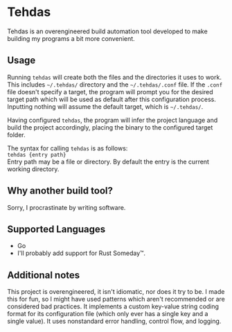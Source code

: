 # Tehdas
Tehdas is an overengineered build automation tool developed to make building my programs a bit more convenient.

## Usage
Running `tehdas` will create both the files and the directories it uses to work. This includes `~/.tehdas/` directory and the `~/.tehdas/.conf` file. If the `.conf` file doesn't specify a target, the program will prompt you for the desired target path which will be used as default after this configuration process. Inputting nothing will assume the default target, which is `~/.tehdas/`.

Having configured `tehdas`, the program will infer the project language and build the project accordingly, placing the binary to the configured target folder.

The syntax for calling `tehdas` is as follows:\
`tehdas {entry path}`\
Entry path may be a file or directory. By default the entry is the current working directory.

## Why another build tool?
Sorry, I procrastinate by writing software.

## Supported Languages
- Go
- I'll probably add support for Rust Someday™.

## Additional notes
This project is overengineered, it isn't idiomatic, nor does it try to be. I made this for fun, so I might have used patterns which aren't recommended or are considered bad practices. It implements a custom key-value string coding format for its configuration file (which only ever has a single key and a single value). It uses nonstandard error handling, control flow, and logging.

